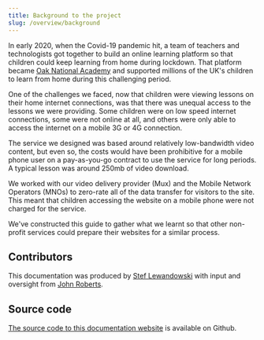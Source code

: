 ```yaml
---
title: Background to the project
slug: /overview/background
---
```

In early 2020, when the Covid-19 pandemic hit, a team of teachers and technologists got together to build an online learning platform so that children could keep learning from home during lockdown. That platform became [Oak National Academy](https://thenational.academy) and supported millions of the UK's children to learn from home during this challenging period.

One of the challenges we faced, now that children were viewing lessons on their home internet connections, was that there was unequal access to the lessons we were providing. Some children were on low speed internet connections, some were not online at all, and others were only able to access the internet on a mobile 3G or 4G connection.

The service we designed was based around relatively low-bandwidth video content, but even so, the costs would have been prohibitive for a mobile phone user on a pay-as-you-go contract to use the service for long periods. A typical lesson was around 250mb of video download.

We worked with our video delivery provider (Mux) and the Mobile Network Operators (MNOs) to zero-rate all of the data transfer for visitors to the site. This meant that children accessing the website on a mobile phone were not charged for the service.

We've constructed this guide to gather what we learnt so that other non-profit services could prepare their websites for a similar process.

## Contributors

This documentation was produced by [Stef Lewandowski](https://stef.io) with input and oversight from [John Roberts](https://johnroberts.me). 


## Source code

[The source code to this documentation website](https://github.com/oaknational/zero-rating) is available on Github.